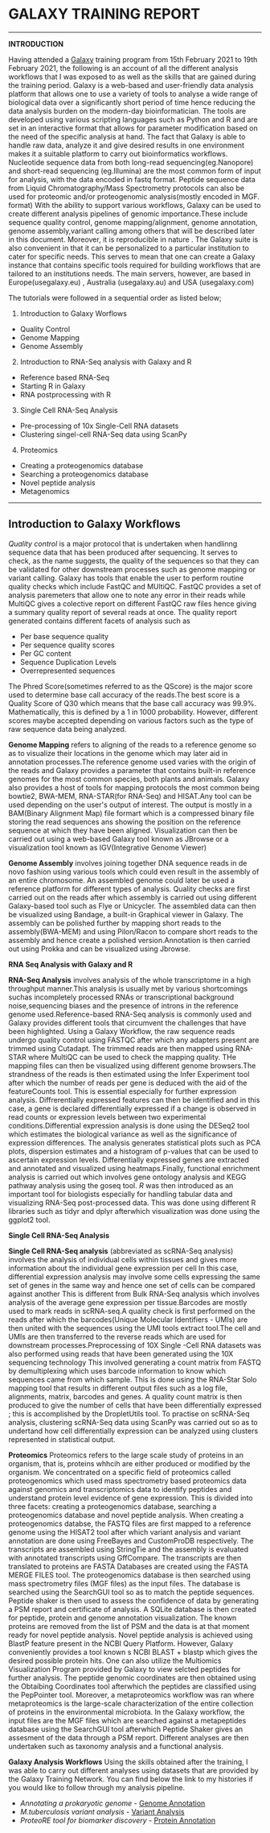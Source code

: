 # GALAXY TRAINING REPORT

---

 **INTRODUCTION**
 
Having attended a [Galaxy](https://usegalaxy.eu/) training program from 15th February 2021 to 19th February 2021, the following is an account of all the different analysis workflows that I was exposed to as well as the skills that are gained during the training period.
Galaxy is a web-based and user-friendly data analysis platform that allows one to use a variety of tools to analyse a wide range of biological data over a significantly short period of time hence reducing the data analysis burden on the modern-day bioinformatician. The tools are developed using various scripting languages such as Python and R and are set in an interactive format that allows for parameter modification based on the need of the specific analysis at hand. The fact that Galaxy is able to handle raw data, analyze it and give desired results in one environment makes it a suitable platform to carry out bioinformatics workflows. Nucleotide sequence data from both long-read sequencing(eg.Nanopore) and short-read sequencing (eg.Illumina) are the most common form of input for analysis, with the data encoded in fastq format. Peptide sequence data from Liquid Chromatography/Mass Spectrometry protocols can also be used for proteomic and/or proteogenomic analysis(mostly encoded in MGF. format)
With the ability to support various workflows, Galaxy can be used to create different analysis pipelines of genomic importance.These include sequence quality control, genome mapping/alignment, genome annotation, genome assembly,variant calling among others that will be described later in this document.
Moreover, it is reproducible in nature .
The Galaxy suite is also convenient in that it can be personalized to a particular institution to cater for specific needs. This serves to mean that one can create a Galaxy instance that contains specific tools required for building workflows that are tailored to an institutions needs.
The main servers, however, are based in Europe(usegalaxy.eu) , Australia (usegalaxy.au) and USA (usegalaxy.com)

The tutorials were followed in a sequential order as listed below;

1. Introduction to Galaxy Worflows
- Quality Control
- Genome Mapping
- Genome Assembly

2. Introduction to RNA-Seq analysis with Galaxy and R  
  
- Reference based RNA-Seq
- Starting R in Galaxy 
- RNA postprocessing with R

3. Single Cell RNA-Seq Analysis
  - Pre-processing of 10x Single-Cell RNA datasets
  - Clustering singel-cell RNA-Seq data using ScanPy

4. Proteomics
- Creating a proteogenomics database
- Searching a proteogenomics database
- Novel peptide analysis
- Metagenomics

---
 ## Introduction to Galaxy Workflows
   *Quality control* is a major protocol that is undertaken when handlinng sequence data that has been produced after sequencing. It serves to check, as the name suggests, the quality
   of the sequences so that they can be validated for other downstream processes such as genome mapping or variant calling. Galaxy has tools that enable the user to perform routine
   quality checks which include FastQC and MUltiQC. FastQC provides a set of analysis paremeters that allow one to note any error in their reads while MultiQC gives a colective report on
   different FastQC raw files hence giving a summary quality report of several reads at once. The quality report generated contains different facets of analysis such as 
   - Per base sequence quality
   - Per sequence quality scores
   - Per GC content
   - Sequence Duplication Levels
   - Overrepresented sequences
   
   The Phred Score(sometimes referred to as the QScore) is the major score used to determine base call accuracy of the reads.The best score is a Quality Score of Q30 which means that
   the base call accuracy was 99.9%. Mathematically, this is defined by a 1 in 1000 probability. However, different scores maybe accepted depending on various factors such as the type of raw sequence
   data being analyzed.
   
   **Genome Mapping** refers to aligning of the reads to a reference genome so as to visualize their locations in the genome which may later aid in annotation processes.The reference genome used varies with
   the origin of the reads and Galaxy provides a parameter that contains built-in reference genomes for the most common species, both plants and animals. Galaxy also provides a host of tools
   for mapping protocols the most common being bowtie2, BWA-MEM, RNA-STAR(for RNA-Seq) and HISAT.Any tool can be used depending on the user's output of interest. The output is mostly in a
   BAM(Binary Alignment Map) file formart which is a compressed binary file storing the read sequences ans showing the position on the reference sequence at which they have been aligned.
   Visualization can then be carried out using a web-based Galaxy tool known as JBrowse or a visualization tool known as IGV(Integrative Genome Viewer)
   
   **Genome Assembly** involves joining together DNA sequence reads in de novo fashion using various tools which could even result in the assembly of an entire chromosome. An assembled genome could
   later be used a reference platform for different types of analysis. Quality checks are first carried out on the reads after which assembly is carried out using different Galaxy-based tool such as
   Flye or Unicycler. The assembled data can then be visualized using Bandage, a built-in Graphical viewer in Galaxy. The assembly can be polished further by mapping short reads to the assembly(BWA-MEM) and using 
   Pilon/Racon to compare short reads to the assembly and hence create a polished version.Annotation is then carried out using Prokka and can be visualized using Jbrowse.
   
   **RNA Seq Analysis with Galaxy and R**
   
   **RNA-Seq Analysis** involves analysis of the whole transcriptome in a high throughput manner.This analysis is usually met by various shortcomings suchas incompletely processed RNAs or transcriptional background
   noise,sequencing biases and the presence of introns in the reference genome used.Reference-based RNA-Seq analysis is commonly used and Galaxy provides different tools that circumvent the
   challenges that have been highlighted. Using a Galaxy Workflow, the raw sequence reads undergo quality control using FASTQC after which any adapters present are trimmed using
   Cutadapt. The trimmed reads are then mapped using RNA-STAR where MultiQC can be used to check the mapping quality. THe mapping files can then be visualized using different genome browsers.The strandness of the reads is 
   then estimated using the Infer Experiment tool after which the number of reads per gene is deduced with the aid of the featureCounts tool. This is essential especially for further expression analysis.
   Diffrerentially expressed features can then be identified and in this case, a gene is declared differentially expressed if a change is observed in read counts or expression levels
   between two experimental conditions.Differential expression analysis is done using the DESeq2 tool which estimates the biological variance as well as the significance of expression differences.
   The analysis generates statistical plots such as PCA plots, dispersion estimates and a histogram of p-values that can be used to ascertain expression levels.
   Differentially expressed genes are extracted and annotated and visualized using heatmaps.Finally, functional enrichment analysis is carried out which involves gene ontology analysis and KEGG pathway analysis using the 
   goseq tool.
   *R* was then introduced as an important tool for biologists especially for handling tabular data and visualizing RNA-Seq post-processed data. This was done using different R libraries such as
   tidyr and dplyr afterwhich visualization was done using the ggplot2 tool.
   
   **Single Cell RNA-Seq Analysis**
   
   **Single Cell RNA-Seq analysis** (abbreviated as scRNA-Seq analysis) involves the analysis of individual cells within tissues and gives more information about the individual gene expression per cell
   In this case, differential expression analysis may involve some cells expressing the same set of genes in the same way and hence one set of cells can be compared against another
   This is different from Bulk RNA-Seq analysis which involves analysis of the average gene expression per tissue.Barcodes are mostly used to mark reads in scRNA-seq.A quality check is first performed on the reads after which
   the barcodes(Unique Molecular Identifiers - UMIs) are then united with the sequences using the UMI tools extract tool.The cell and UMIs are then transferred to the reverse reads which are used
   for downstream processes.Preprocessing of 10X Single -Cell RNA datasets was also performed using reads that have been generated using the 10X sequencing technology This involved generating a count matrix from FASTQ by
   demultiplexing which uses barcode information to know which sequences came from which sample. This is done using the RNA-Star Solo mapping tool that results in different output files such as a log file, alignments, matrix,
   barcodes and genes. A quality count matrix is then produced to give the number of cells that have been differentially expressed ; this is accomplished by the DropletUtils tool.
   To practise on scRNA-Seq analysis, clustering scRNA-Seq data using ScanPy was carried out so as to undertand how cell differentially expression can be analyzed using clusters represented in statistical 
   output.
   
   **Proteomics**
   Proteomics refers to the large scale study of proteins in an organism, that is, proteins whhcih are either produced or modified  by the organism. We concentrated on a specific field of proteomics called
   proteogenomics which used mass spectrometry based proteomics data against genomics and transcriptomics data to identify peptides and understand protein level evidence of gene expression.
   This is divided into three facets: creating a proteogenomics database, searching a proteogenomics database and novel peptide analysis.
   When creating a proteogenomics databse, the FASTQ files are first mapped to a reference genome using the HISAT2 tool after which variant analysis and variant annotation are done using FreeBayes and CustomProDB respectively.
   The transcripts are assembled using StringTie and the assembly is evaluated with annotated transcripts using GffCompare. The transcripts are then translated to proteins are FASTA Databases are created using the FASTA MERGE FILES tool.
   The proteogenomics database is then searched using mass spectrometry files (MGF files) as the input files. The database is searched using the SearchGUI tool so as to match the peptide sequences. Peptide shaker is then used to assess
   the confidence of data by generating a PSM report and certificate of analysis. A SQLite database is then created for peptide, protein and genome annotation visualization. The known proteins are
   removed from the list of PSM and the data is at that moment ready for novel peptide analysis.
   Novel peptide analysis is achieved using BlastP feature present in the NCBI Query Platform. However, Galaxy conveniently provides a tool known s NCBI BLAST + blastp  which gives the desired possible protein hits. One can also 
   utilize the Multiomics Visualization Program provided by Galaxy to view selcted peptides for further analysis. The peptide genomic coordinates are then obtained using the Obtaibing Coordinates tool afterwhich the peptides are classified
   using the PepPointer tool.
   Moreover, a metaproteomics workflow was ran where metaproteomics is the large-scale characterization of the entire collection of proteins in the environmental microbiota. In the Galaxy workflow, the input files are the MGF files which are searched 
   against a metapeptides database using the SearchGUI tool afterwhich Peptide Shaker gives an assesment of the data through a PSM report. Different analyses are then undertaken such as taxonomy analysis and a functional analysis.
   
 
   **Galaxy Analysis Workflows**
   Using the skills obtained after the training, I was able to carry out different analyses using datasets that are provided by the Galaxy Training Network.
   You can find below the link to my histories if you would like to follow through my analysis pipeline.
   
   - *Annotating a prokaryotic genome* - [Genome Annotation](https://usegalaxy.eu/u/hebrewsimeon/h/annotating-prokaryotic-genome)
   - *M.tuberculosis variant analysis* - [Variant Analysis](https://usegalaxy.eu/u/hebrewsimeon/h/mtuberculosis-variant-analysis)
   - *ProteoRE tool for biomarker discovery* - [Protein Annotation](http://www.proteore.org/u/hebrewsimeon/h/protein-annotation)
   
 

